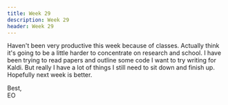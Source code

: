 ```yaml
---
title: Week 29
description: Week 29
header: Week 29
---
```


Haven't been very productive this week because of classes. Actually think it's going to be a little harder to concentrate on research and school. I have been trying to read papers and outline some code I want to try writing for Kaldi. But really I have a lot of things I still need to sit down and finish up. Hopefully next week is better.


Best, <br />
EO
